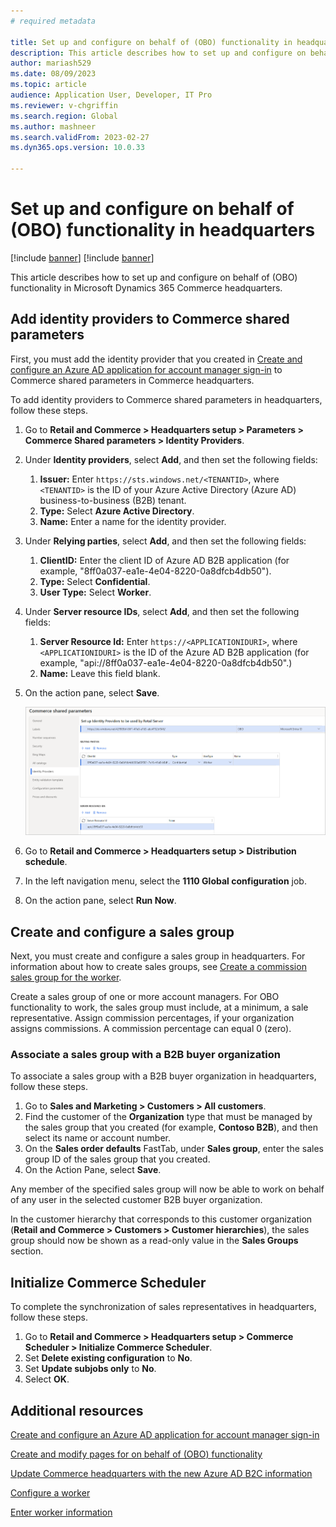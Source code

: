 ```yaml
---
# required metadata

title: Set up and configure on behalf of (OBO) functionality in headquarters
description: This article describes how to set up and configure on behalf of (OBO) functionality in Microsoft Dynamics 365 Commerce headquarters.
author: mariash529
ms.date: 08/09/2023
ms.topic: article
audience: Application User, Developer, IT Pro
ms.reviewer: v-chgriffin
ms.search.region: Global
ms.author: mashneer
ms.search.validFrom: 2023-02-27
ms.dyn365.ops.version: 10.0.33

---
```


# Set up and configure on behalf of (OBO) functionality in headquarters

[!include [banner](includes/banner.md)]
[!include [banner](includes/preview-banner.md)]

This article describes how to set up and configure on behalf of (OBO) functionality in Microsoft Dynamics 365 Commerce headquarters.

## Add identity providers to Commerce shared parameters

First, you must add the identity provider that you created in [Create and configure an Azure AD application for account manager sign-in](obo-create-aad-application.md) to Commerce shared parameters in Commerce headquarters.

To add identity providers to Commerce shared parameters in headquarters, follow these steps.

1. Go to **Retail and Commerce \> Headquarters setup \> Parameters \> Commerce Shared parameters \> Identity Providers**.
1. Under **Identity providers**, select **Add**, and then set the following fields:

    1. **Issuer:** Enter `https://sts.windows.net/<TENANTID>`, where `<TENANTID>` is the ID of your Azure Active Directory (Azure AD) business-to-business (B2B) tenant.
    1. **Type:** Select **Azure Active Directory**.
    1. **Name:** Enter a name for the identity provider.

1. Under **Relying parties**, select **Add**, and then set the following fields:

    1. **ClientID:** Enter the client ID of Azure AD B2B application (for example, "8ff0a037-ea1e-4e04-8220-0a8dfcb4db50").
    1. **Type:** Select **Confidential**.
    1. **User Type:** Select **Worker**.

1. Under **Server resource IDs**, select **Add**, and then set the following fields:

    1. **Server Resource Id:** Enter `https://<APPLICATIONIDURI>`, where `<APPLICATIONIDURI>` is the ID of the Azure AD B2B application (for example, "api://8ff0a037-ea1e-4e04-8220-0a8dfcb4db50".)
    1. **Name:** Leave this field blank.
  
1. On the action pane, select **Save**.
    
    ![Example of the Identity Provider Configuration in Commerce Shared Parameters in HQ](media/obo-commerce-shared-param3.png) 

1. Go to **Retail and Commerce \> Headquarters setup \> Distribution schedule**.
1. In the left navigation menu, select the **1110 Global configuration** job.
1. On the action pane, select **Run Now**.

## Create and configure a sales group

Next, you must create and configure a sales group in headquarters. For information about how to create sales groups, see [Create a commission sales group for the worker](tasks/worker.md#create-a-commission-sales-group-for-the-worker).

Create a sales group of one or more account managers. For OBO functionality to work, the sales group must include, at a minimum, a sale representative. Assign commission percentages, if your organization assigns commissions. A commission percentage can equal 0 (zero).

### Associate a sales group with a B2B buyer organization

To associate a sales group with a B2B buyer organization in headquarters, follow these steps.

1. Go to **Sales and Marketing \> Customers \> All customers**.
1. Find the customer of the **Organization** type that must be managed by the sales group that you created (for example, **Contoso B2B**), and then select its name or account number.
1. On the **Sales order defaults** FastTab, under **Sales group**, enter the sales group ID of the sales group that you created.
1. On the Action Pane, select **Save**.

Any member of the specified sales group will now be able to work on behalf of any user in the selected customer B2B buyer organization.

In the customer hierarchy that corresponds to this customer organization (**Retail and Commerce \> Customers \> Customer hierarchies**), the sales group should now be shown as a read-only value in the **Sales Groups** section.

## Initialize Commerce Scheduler

To complete the synchronization of sales representatives in headquarters, follow these steps.

1. Go to **Retail and Commerce \> Headquarters setup \> Commerce Scheduler \> Initialize Commerce Scheduler**.
1. Set **Delete existing configuration** to **No**.
1. Set **Update subjobs only** to **No**.
1. Select **OK**. 

## Additional resources

[Create and configure an Azure AD application for account manager sign-in](obo-create-aad-application.md)

[Create and modify pages for on behalf of (OBO) functionality](obo-add-pages-site-builder.md)

[Update Commerce headquarters with the new Azure AD B2C information](update-hq-aad-b2c-info.md)

[Configure a worker](tasks/worker.md)

[Enter worker information](../human-resources/hr-personnel-enter-worker-information.md)
